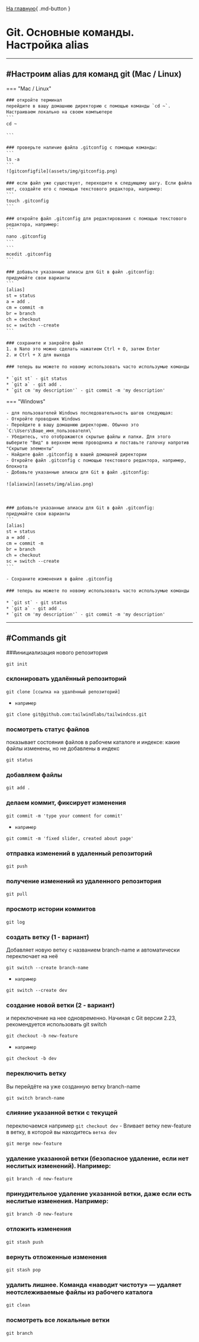[На главную](/){ .md-button }
##

# Git. Основные команды. Настройка alias


---

## #Настроим alias для команд git (Mac / Linux)

=== "Mac / Linux"
        
    ### откройте терминал
    перейдите в вашу домашнюю директорию с помощью команды `cd ~`. Настраиваем локально на своем компьютере
    ```
    cd ~

    ```

    ### проверьте наличие файла .gitconfig с помощью команды:
    ```
    ls -a
    ```
    ![gitconfigfile](assets/img/gitconfig.png)

    ### если файл уже существует, переходите к следующему шагу. Если файла нет, создайте его с помощью текстового редактора, например:
    ```
    touch .gitconfig
    ```

    ### откройте файл .gitconfig для редактирования с помощью текстового редактора, например:
    ```
    nano .gitconfig
    ```
    ```
    mcedit .gitconfig
    ```

    ### добавьте указанные алиасы для Git в файл .gitconfig:
    придумайте свои варианты
    ```
    [alias]
    st = status
    a = add .
    cm = commit -m
    br = branch
    ch = checkout
    sc = switch --create
    ```

    ### сохраните и закройте файл 
    1. в Nano это можно сделать нажатием Ctrl + O, затем Enter 
    2. и Ctrl + X для выхода

    ### теперь вы можете по новому использовать часто использумые команды

    * `git st` - git status
    * `git a` - git add .
    * `git cm 'my description'` - git commit -m 'my description'

=== "Windows"
    
    - для пользователей Windows последовательность шагов следующая:
    - Откройте проводник Windows
    - Перейдите в вашу домашнюю директорию. Обычно это `C:\Users\Ваше_имя_пользователя\`
    - Убедитесь, что отображаются скрытые файлы и папки. Для этого выберите "Вид" в верхнем меню проводника и поставьте галочку напротив "Скрытые элементы"
    - Найдите файл .gitconfig в вашей домашней директории
    - Откройте файл .gitconfig с помощью текстового редактора, например, блокнота
    - Добавьте указанные алиасы для Git в файл .gitconfig:

    ![aliaswin](assets/img/alias.png)

 

    ### добавьте указанные алиасы для Git в файл .gitconfig:
    придумайте свои варианты
    ```
    [alias]
    st = status
    a = add .
    cm = commit -m
    br = branch
    ch = checkout
    sc = switch --create
    ```

    - Сохраните изменения в файле .gitconfig

    ### теперь вы можете по новому использовать часто использумые команды

    * `git st` - git status
    * `git a` - git add .
    * `git cm 'my description'` - git commit -m 'my description'

---
## #Commands git

###инициализация нового репозитория
```
git init
```

### склонировать удалённый репозиторий 
```
git clone [ссылка на удалённый репозиторий]
```

* `например`
```
git clone git@github.com:tailwindlabs/tailwindcss.git
```



### посмотреть статус файлов
показывает состояния файлов в рабочем каталоге и индексе: какие файлы изменены, но не добавлены в индекс
```
git status
```

### добавляем файлы
```
git add .
```

### делаем коммит, фиксирует изменения
```
git commit -m 'type your comment for commit'
```

* `например`
```
git commit -m 'fixed slider, created about page'
```

### отправка изменений в удаленный репозиторий
```
git push
```

### получение изменений из удаленного репозитория
```
git pull
```

### просмотр истории коммитов
```
git log
```

### cоздать ветку (1 - вариант)
Добавляет новую ветку с названием branch-name и автоматически переключает на неё
```
git switch --create branch-name
```

* `например`
```
git switch --create dev
```

### создание новой ветки (2 - вариант)
и переключение на нее одновременно. Начиная с Git версии 2.23, рекомендуется использовать git switch
```
git checkout -b new-feature
```

* `например`
```
git checkout -b dev
```

### переключить ветку
Вы перейдёте на уже созданную ветку branch-name
```
git switch branch-name
```

### слияние указанной ветки с текущей
переключаемся например `git checkout dev` -
Вливает ветку new-feature в ветку, в которой вы находитесь `ветка dev`
```
git merge new-feature
```



### удаление указанной ветки (безопасное удаление, если нет неслитых изменений). Например:
```
git branch -d new-feature
```

### принудительное удаление указанной ветки, даже если есть неслитые изменения. Например:
```
git branch -D new-feature
```


### отложить изменения
```
git stash push
```


### вернуть отложенные изменения
```
git stash pop
```

### удалить лишнее. Команда «наводит чистоту» — удаляет неотслеживаемые файлы из рабочего каталога
```
git clean
```


### посмотреть все локальные ветки 
```
git branch
```
    


